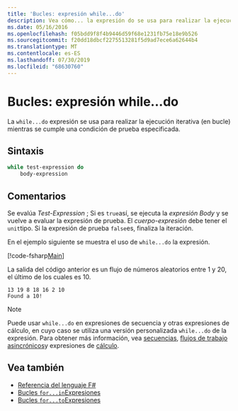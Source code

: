 ```yaml
---
title: 'Bucles: expresión while...do'
description: Vea cómo... la expresión do se usa para realizar la ejecución iterativa (bucle) mientras se cumple una condición de prueba especificada.
ms.date: 05/16/2016
ms.openlocfilehash: f05bdd9f8f4b9446d59f68e1231fb75e18e9b526
ms.sourcegitcommit: f20dd18dbcf2275513281f5d9ad7ece6a62644b4
ms.translationtype: MT
ms.contentlocale: es-ES
ms.lasthandoff: 07/30/2019
ms.locfileid: "68630760"
---
```

# <a name="loops-whiledo-expression"></a>Bucles: expresión while...do

La `while...do` expresión se usa para realizar la ejecución iterativa (en bucle) mientras se cumple una condición de prueba especificada.

## <a name="syntax"></a>Sintaxis

```fsharp
while test-expression do
    body-expression
```

## <a name="remarks"></a>Comentarios

Se evalúa *Test-Expression* ; Si es `true`así, se ejecuta la *expresión Body* y se vuelve a evaluar la expresión de prueba. El *cuerpo-expresión* debe tener el `unit`tipo. Si la expresión de prueba `false`es, finaliza la iteración.

En el ejemplo siguiente se muestra el uso de `while...do` la expresión.

[!code-fsharp[Main](~/samples/snippets/fsharp/lang-ref-2/snippet5301.fs)]

La salida del código anterior es un flujo de números aleatorios entre 1 y 20, el último de los cuales es 10.

```
13 19 8 18 16 2 10
Found a 10!
```

> [!NOTE]
> Puede usar `while...do` en expresiones de secuencia y otras expresiones de cálculo, en cuyo caso se utiliza una versión personalizada `while...do` de la expresión. Para obtener más información, vea [secuencias](sequences.md), [flujos de trabajo asincrónicos](asynchronous-workflows.md)y expresiones de [cálculo](computation-expressions.md).

## <a name="see-also"></a>Vea también

- [Referencia del lenguaje F#](index.md)
- [Bucles `for...in`Expresiones](loops-for-in-expression.md)
- [Bucles `for...to`Expresiones](loops-for-to-expression.md)
